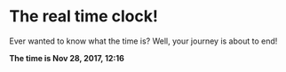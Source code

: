 # The real time clock!

Ever wanted to know what the time is? Well, your journey is about to end!

**The time is Nov 28, 2017, 12:16**